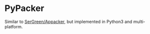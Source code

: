 # PyPacker
Similar to [SerGreen/Appacker](https://github.com/SerGreen/Appacker#readme), but implemented in Python3 and multi-platform. 
